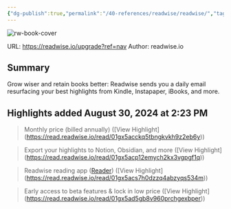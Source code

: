 ```yaml
---
{"dg-publish":true,"permalink":"/40-references/readwise/readwise/","tags":["rw/articles"]}
---
```


![rw-book-cover](https://readwise-assets.s3.amazonaws.com/static/images/readwisecard.058019f9f4b1.jpg)
  
URL: https://readwise.io/upgrade?ref=nav
Author: readwise.io

## Summary

Grow wiser and retain books better: Readwise sends you a daily email resurfacing your best highlights from Kindle, Instapaper, iBooks, and more.

## Highlights added August 30, 2024 at 2:23 PM
>Monthly price (billed annually) ([View Highlight] (https://read.readwise.io/read/01gx5acckq5tbngkvkh9z2eb6y))


>Export your highlights to Notion, Obsidian, and more ([View Highlight] (https://read.readwise.io/read/01gx5acp12emych2kx3vgpgf1q))


>Readwise reading app ([Reader](https://readwise.io/read)) ([View Highlight] (https://read.readwise.io/read/01gx5acs7h0dzzq4abzyqs534m))


>Early access to beta features & lock in low price ([View Highlight] (https://read.readwise.io/read/01gx5ad5gb8v960prchgexbper))


